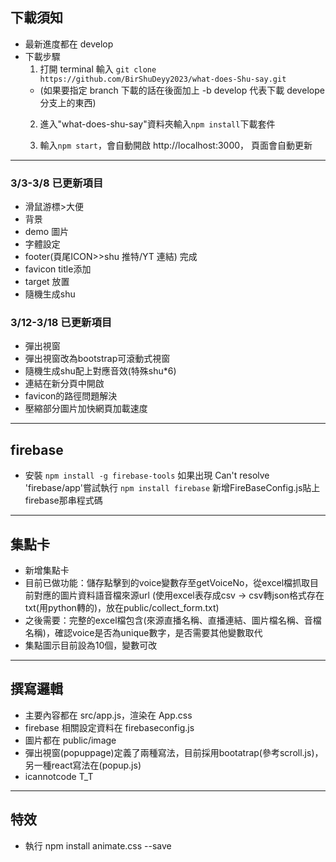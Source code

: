 ## 下載須知

- 最新進度都在 develop
- 下載步驟
  1. 打開 terminal 輸入 `git clone https://github.com/BirShuDeyy2023/what-does-Shu-say.git `
  - (如果要指定 branch 下載的話在後面加上 -b develop 代表下載 develope 分支上的東西)
  2. 進入"what-does-shu-say"資料夾輸入`npm install`下載套件

  3. 輸入`npm start`，會自動開啟 http://localhost:3000， 頁面會自動更新

---

### 3/3-3/8 已更新項目

- 滑鼠游標>大便
- 背景
- demo 圖片
- 字體設定
- footer(頁尾ICON>>shu 推特/YT 連結) 完成
- favicon title添加
- target 放置
- 隨機生成shu

### 3/12-3/18 已更新項目
- 彈出視窗
- 彈出視窗改為bootstrap可滾動式視窗
- 隨機生成shu配上對應音效(特殊shu*6)
- 連結在新分頁中開啟
- favicon的路徑問題解決
- 壓縮部分圖片加快網頁加載速度
---

## firebase
- 安裝
    `npm install -g firebase-tools`
    如果出現 Can't resolve 'firebase/app'嘗試執行 `npm install firebase`
    新增FireBaseConfig.js貼上 firebase那串程式碼

---
## 集點卡
- 新增集點卡
- 目前已做功能：儲存點擊到的voice變數存至getVoiceNo，從excel檔抓取目前對應的圖片資料語音檔來源url (使用excel表存成csv -> csv轉json格式存在txt(用python轉的)，放在public/collect_form.txt)
- 之後需要：完整的excel檔包含(來源直播名稱、直播連結、圖片檔名稱、音檔名稱)，確認voice是否為unique數字，是否需要其他變數取代
- 集點圖示目前設為10個，變數可改

---
## 撰寫邏輯

- 主要內容都在 src/app.js，渲染在 App.css
- firebase 相關設定資料在 firebaseconfig.js
- 圖片都在 public/image
- 彈出視窗(popuppage)定義了兩種寫法，目前採用bootatrap(參考scroll.js)，另一種react寫法在(popup.js)
- icannotcode T_T

---
## 特效
- 執行 npm install animate.css --save



